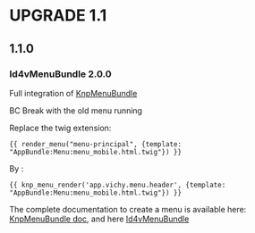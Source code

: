 UPGRADE 1.1
===============

## 1.1.0

### __Id4vMenuBundle 2.0.0__

Full integration of [KnpMenuBundle](https://github.com/KnpLabs/KnpMenuBundle)

BC Break with the old menu running

Replace the twig extension:
```twig
{{ render_menu("menu-principal", {template: "AppBundle:Menu:menu_mobile.html.twig"}) }}
```
By :
```twig
{{ knp_menu_render('app.vichy.menu.header', {template: "AppBundle:Menu:menu_mobile.html.twig"}) }}
``` 

The complete documentation to create a menu is available here: [KnpMenuBundle doc](http://symfony.com/doc/master/bundles/KnpMenuBundle/index.html), and here [Id4vMenuBundle](https://github.com/Id4v/MenuBundle)
